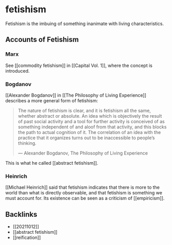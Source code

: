 # fetishism

Fetishism is the imbuing of something inanimate with living characteristics.


## Accounts of Fetishism


### Marx

See [[commodity fetishism]] in [[Capital Vol. 1]], where the concept is introduced.


### Bogdanov

[[Alexander Bogdanov]] in [[The Philosophy of Living Experience]] describes a more general form of fetishism:

> The nature of fetishism is clear, and it is fetishism all the same, whether abstract or absolute. An idea which is objectively the result of past social activity and a tool for further activity is conceived of as something independent of and aloof from that activity, and this blocks the path to actual cognition of it. The correlation of an idea with the practice that it organizes turns out to be inaccessible to people&rsquo;s thinking.
> 
> &#x2014; Alexander Bogdanov, The Philosophy of Living Experience

This is what he called [[abstract fetishism]].


### Heinrich

[[Michael Heinrich]] said that fetishism indicates that there is more to the world than what is directly observable, and that fetishism is something we must account for. Its existence can be seen as a criticism of [[empiricism]].


## Backlinks

-   [[20211012]]
-   [[abstract fetishism]]
-   [[reification]]
